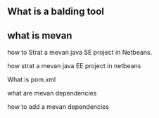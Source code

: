## What is a balding tool

##  what is mevan

how to Strat a mevan java SE project in Netbeans.

how strat a mevan java EE project in netbeans

What is pom.xml

what are mevan dependencies 

how to add a mevan dependencies

 



